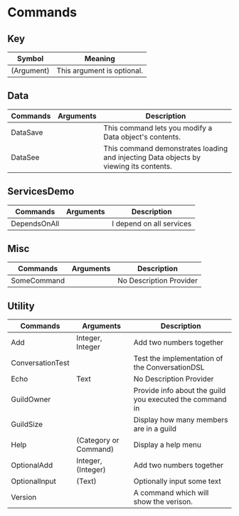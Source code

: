 # Commands

## Key
| Symbol     | Meaning                    |
| ---------- | -------------------------- |
| (Argument) | This argument is optional. |

## Data
| Commands | Arguments | Description                                                                           |
| -------- | --------- | ------------------------------------------------------------------------------------- |
| DataSave | <none>    | This command lets you modify a Data object's contents.                                |
| DataSee  | <none>    | This command demonstrates loading and injecting Data objects by viewing its contents. |

## ServicesDemo
| Commands     | Arguments | Description              |
| ------------ | --------- | ------------------------ |
| DependsOnAll | <none>    | I depend on all services |

## Misc
| Commands    | Arguments | Description             |
| ----------- | --------- | ----------------------- |
| SomeCommand | <none>    | No Description Provider |

## Utility
| Commands         | Arguments             | Description                                              |
| ---------------- | --------------------- | -------------------------------------------------------- |
| Add              | Integer, Integer      | Add two numbers together                                 |
| ConversationTest | <none>                | Test the implementation of the ConversationDSL           |
| Echo             | Text                  | No Description Provider                                  |
| GuildOwner       | <none>                | Provide info about the guild you executed the command in |
| GuildSize        | <none>                | Display how many members are in a guild                  |
| Help             | (Category or Command) | Display a help menu                                      |
| OptionalAdd      | Integer, (Integer)    | Add two numbers together                                 |
| OptionalInput    | (Text)                | Optionally input some text                               |
| Version          | <none>                | A command which will show the verison.                   |

